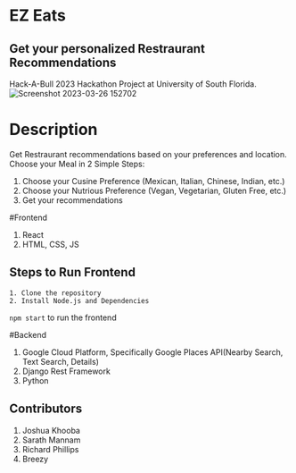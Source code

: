 # EZ Eats

## Get your personalized Restraurant Recommendations

Hack-A-Bull 2023 Hackathon Project at University of South Florida.
![Screenshot 2023-03-26 152702](https://user-images.githubusercontent.com/65455664/227799637-ce0ddc1d-4aed-4659-bb72-ff32abb1a4ef.png)

# Description

Get Restraurant recommendations based on your preferences and location.
Choose your Meal in 2 Simple Steps:

1. Choose your Cusine Preference
   (Mexican, Italian, Chinese, Indian, etc.)
2. Choose your Nutrious Preference
   (Vegan, Vegetarian, Gluten Free, etc.)
3. Get your recommendations

#Frontend

1. React
1. HTML, CSS, JS

## Steps to Run Frontend

    1. Clone the repository
    2. Install Node.js and Dependencies

`npm start` to run the frontend

#Backend

1. Google Cloud Platform, Specifically Google Places API(Nearby Search, Text Search, Details)
2. Django Rest Framework
3. Python

## Contributors

1. Joshua Khooba
2. Sarath Mannam
3. Richard Phillips
4. Breezy
